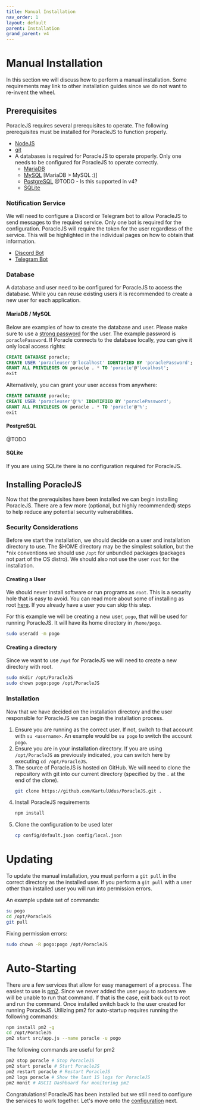 ```yaml
---
title: Manual Installation
nav_order: 1
layout: default
parent: Installation
grand_parent: v4
---
```


# Manual Installation
In this section we will discuss how to perform a manual installation. Some requirements may link to other installation guides since we do not want to re-invent the wheel.

## Prerequisites
PoracleJS requires several prerequisites to operate. The following prerequisites must be installed for PoracleJS to function properly.
 * [NodeJS](https://nodejs.org/en/)
 * [git](https://git-scm.com/book/en/v2/Getting-Started-Installing-Git)
 * A databases is required for PoracleJS to operate properly. Only one needs to be configured for PoracleJS to operate correctly.
    * [MariaDB](https://www.digitalocean.com/community/tutorials/how-to-install-mariadb-on-ubuntu-20-04)
    * [MySQL](https://www.digitalocean.com/community/tutorials/how-to-install-mysql-on-ubuntu-20-04) [MariaDB > MySQL :)]
    * [PostgreSQL](https://www.digitalocean.com/community/tutorials/how-to-install-and-use-postgresql-on-ubuntu-20-04) @TODO - Is this supported in v4?
    * [SQLite](https://www.digitalocean.com/community/tutorials/how-to-install-and-use-sqlite-on-ubuntu-20-04)
   
### Notification Service
We will need to configure a Discord or Telegram bot to allow PoracleJS to send messages to the required service. Only one bot is required for the configuration. PoracleJS will require the token for the user regardless of the service. This will be highlighted in the individual pages on how to obtain that information.

 * [Discord Bot](../../discordbot.html)
 * [Telegram Bot](../../telegrambot.html)

### Database
A database and user need to be configured for PoracleJS to access the database. While you can reuse existing users it is recommended to create a new user for each application.

#### MariaDB / MySQL
Below are examples of how to create the database and user. Please make sure to use a [strong password](https://passwordsgenerator.net/) for the user. The example password is `poraclePassword`.
If Poracle connects to the database locally, you can give it only local access rights:
   ```sql
   CREATE DATABASE poracle;
   CREATE USER 'poracleuser'@'localhost' IDENTIFIED BY 'poraclePassword';
   GRANT ALL PRIVILEGES ON poracle . * TO 'poracle'@'localhost';
   exit
   ```
   
Alternatively, you can grant your user access from anywhere:
   ```sql
   CREATE DATABASE poracle;
   CREATE USER 'poracleuser'@'%' IDENTIFIED BY 'poraclePassword';
   GRANT ALL PRIVILEGES ON poracle . * TO 'poracle'@'%';
   exit
   ```


#### PostgreSQL
@TODO

#### SQLite
If you are using SQLite there is no configuration required for PoracleJS.


## Installing PoracleJS
Now that the prerequisites have been installed we can begin installing PoracleJS. There are a few more (optional, but highly recommended) steps to help reduce any potential security vulnerabilities.

### Security Considerations
Before we start the installation, we should decide on a user and installation directory to use. The $HOME directory may be the simplest solution, but the *nix conventions we should use `/opt` for unbundled packages (packages not part of the OS distro). We should also not use the user `root` for the installation.

#### Creating a User
We should never install software or run programs as `root`. This is a security hole that is easy to avoid. You can read more about some of installing as root [here](https://bencane.com/2012/02/20/why-you-should-avoid-running-applications-as-root/). If you already have a user you can skip this step.

For this example we will be creating a new user, `pogo`, that will be used for running PoracleJS. It will have its home directory in `/home/pogo`.
```bash
sudo useradd -m pogo
```

#### Creating a directory
Since we want to use `/opt` for PoracleJS we will need to create a new directory with root.
```bash
sudo mkdir /opt/PoracleJS
sudo chown pogo:pogo /opt/PoracleJS
```

### Installation
Now that we have decided on the installation directory and the user responsible for PoracleJS we can begin the installation process.

1. Ensure you are running as the correct user. If not, switch to that account with `su <username>`. An example would be `su pogo` to switch the account `pogo`.
2. Ensure you are in your installation directory. If you are using `/opt/PoracleJS` as previously indicated, you can switch here by executing `cd /opt/PoracleJS`.
3. The source of PoracleJS is hosted on GitHub. We will need to clone the repository with git into our current directory (specified by the `.` at the end of the clone).
   ```bash
   git clone https://github.com/KartulUdus/PoracleJS.git .
   ```
4. Install PoracleJS requirements
    ```bash
    npm install
    ```
5. Clone the configuration to be used later
    ```bash
    cp config/default.json config/local.json
    ```
   
# Updating
To update the manual installation, you must perform a `git pull` in the correct directory as the installed user. If you perform a `git pull` with a user other than installed user you will run into permission errors.

An example update set of commands:
```bash
su pogo
cd /opt/PoracleJS
git pull
```

Fixing permission errors:
```bash
sudo chown -R pogo:pogo /opt/PoracleJS
```

# Auto-Starting
There are a few services that allow for easy management of a process. The easiest to use is [pm2](https://pm2.keymetrics.io/). Since we never added the user `pogo` to sudoers we will be unable to run that command. If that is the case, exit back out to root and run the command. Once installed switch back to the user created for running PoracleJS. Utilizing pm2 for auto-startup requires running the following commands:
```bash
npm install pm2 -g
cd /opt/PoracleJS
pm2 start src/app.js --name poracle -u pogo
```

The following commands are useful for pm2
```bash
pm2 stop poracle # Stop PoracleJS
pm2 start poracle # Start PoracleJS
pm2 restart poracle # Restart PoracleJS
pm2 logs poracle # Show the last 15 logs for PoracleJS
pm2 monit # ASCII Dashboard for monitoring pm2
```


Congratulations! PoracleJS has been installed but we still need to configure the services to work together. Let's move onto the [configuration](./configuration) next.
